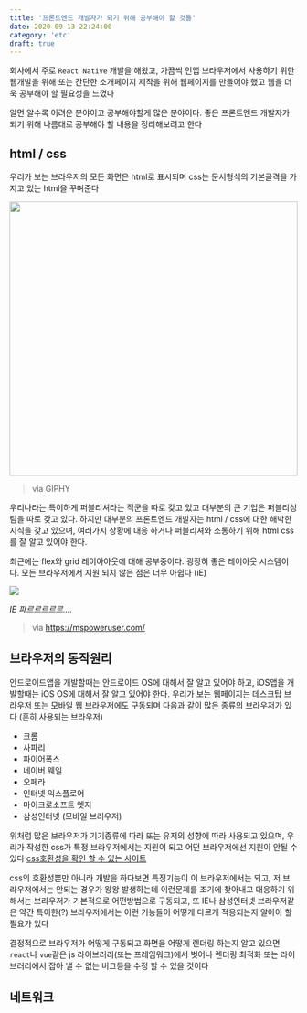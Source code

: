 ```yaml
---
title: '프론트엔드 개발자가 되기 위해 공부해야 할 것들'
date: 2020-09-13 22:24:00
category: 'etc'
draft: true
---
```


회사에서 주로 `React Native` 개발을 해왔고, 가끔씩 인앱 브라우저에서 사용하기 위한 웹개발을 위해 또는 간단한 소개페이지 제작을 위해 웹페이지를 만들어야 했고 웹을 더욱 공부해야 할 필요성을 느꼈다

알면 알수록 어려운 분야이고 공부해야할게 많은 분야이다. 좋은 프론트엔드 개발자가 되기 위해 나름대로 공부해야 할 내용을 정리해보려고 한다

## html / css

우리가 보는 브라우저의 모든 화면은 html로 표시되며 css는 문서형식의 기본골격을 가지고 있는 html을 꾸며준다

   <img src="https://media.giphy.com/media/fuJPZBIIqzbt1kAYVc/giphy.gif" width="100%" height="480" />

> via GIPHY

우리나라는 특이하게 퍼블리셔라는 직군을 따로 갖고 있고 대부분의 큰 기업은 퍼블리싱팀을 따로 갖고 있다. 하지만 대부분의 프론트엔드 개발자는 html / css에 대한 해박한 지식을 갖고 있으며, 여러가지 상황에 대응 하거나 퍼블리셔와 소통하기 위해 html css 를 잘 알고 있어야 한다.

최근에는 flex와 grid 레이아아웃에 대해 공부중이다. 굉장히 좋은 레이아웃 시스템이다. 모든 브라우저에서 지원 되지 않은 점은 너무 아쉽다 (iE)

  <img src="https://mspoweruser.com/wp-content/uploads/2018/12/internet-explorer.jpg" />

<i>IE 파르르르르르....</i>

> via https://mspoweruser.com/

## 브라우저의 동작원리

안드로이드앱을 개발할때는 안드로이드 OS에 대해서 잘 알고 있어야 하고, iOS앱을 개발할때는 iOS OS에 대해서 잘 알고 있어야 한다. 우리가 보는 웹페이지는 데스크탑 브라우저 또는 모바일 웹 브라우저에도 구동되며 다음과 같이 많은 종류의 브라우저가 있다 (흔히 사용되는 브라우저)

- 크롬
- 사파리
- 파이어폭스
- 네이버 웨일
- 오페라
- 인터넷 익스플로어
- 마이크로소프트 엣지
- 삼성인터넷 (모바일 브러우저)

위처럼 많은 브라우저가 기기종류에 따라 또는 유저의 성향에 따라 사용되고 있으며, 우리가 작성한 css가 특정 브라우저에서는 지원이 되고 어떤 브라우저에선 지원이 안될 수 있다 [css호환성을 확인 할 수 있는 사이트](https://caniuse.com/)

css의 호환성뿐만 아니라 개발을 하다보면 특정기능이 이 브라우저에서는 되고, 저 브라우저에서는 안되는 경우가 왕왕 발생하는데 이런문제를 조기에 찾아내고 대응하기 위해서는 브라우저가 기본적으로 어떤방법으로 구동되고, 또 IE나 삼성인터넷 브라우저같은 약간 특이한(?) 브라우저에서는 이런 기능들이 어떻게 다르게 적용되는지 알아아 할 필요가 있다

결정적으로 브라우저가 어떻게 구동되고 화면을 어떻게 렌더링 하는지 알고 있으면 `react`나 `vue`같은 js 라이브러리(또는 프레임워크)에서 벗어나 렌더링 최적화 또는 라이브러리에서 잡아 낼 수 없는 버그등을 수정 할 수 있을 것이다

## 네트워크
